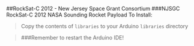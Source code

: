 ##RockSat-C 2012 - New Jersey Space Grant Consortium
###NJSGC RockSat-C 2012 NASA Sounding Rocket Payload
To Install:

> Copy the contents of `libraries` to your Arduino `libraries` directory

> ###Remember to restart the Arduino IDE!